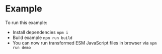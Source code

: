 # Example

To run this example:

- Install dependencies `npm i`
- Build example `npm run build`
- You can now run transformed ESM JavaScript files in browser via `npm run demo`
